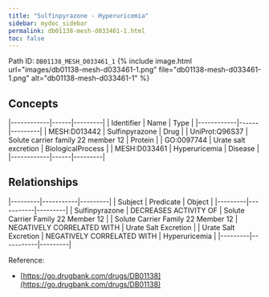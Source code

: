 ```yaml
---
title: "Sulfinpyrazone - Hyperuricemia"
sidebar: mydoc_sidebar
permalink: db01138-mesh-d033461-1.html
toc: false 
---
```



Path ID: `DB01138_MESH_D033461_1`
{% include image.html url="images/db01138-mesh-d033461-1.png" file="db01138-mesh-d033461-1.png" alt="db01138-mesh-d033461-1" %}

## Concepts

|------------|------|---------|
| Identifier | Name | Type    |
|------------|------|---------|
| MESH:D013442 | Sulfinpyrazone | Drug |
| UniProt:Q96S37 | Solute carrier family 22 member 12 | Protein |
| GO:0097744 | Urate salt excretion | BiologicalProcess |
| MESH:D033461 | Hyperuricemia | Disease |
|------------|------|---------|

## Relationships

|---------|-----------|---------|
| Subject | Predicate | Object  |
|---------|-----------|---------|
| Sulfinpyrazone | DECREASES ACTIVITY OF | Solute Carrier Family 22 Member 12 |
| Solute Carrier Family 22 Member 12 | NEGATIVELY CORRELATED WITH | Urate Salt Excretion |
| Urate Salt Excretion | NEGATIVELY CORRELATED WITH | Hyperuricemia |
|---------|-----------|---------|

Reference: 
  - [https://go.drugbank.com/drugs/DB01138](https://go.drugbank.com/drugs/DB01138)
